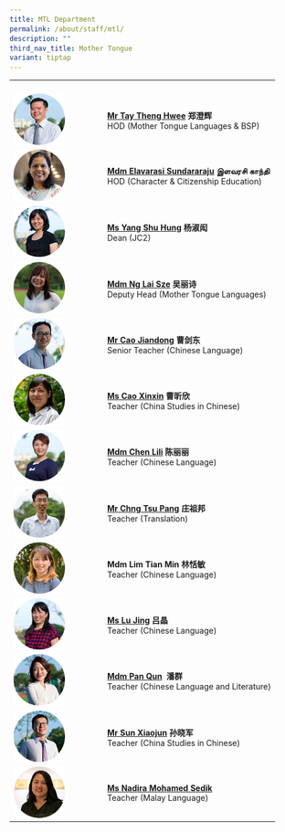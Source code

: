 ```yaml
---
title: MTL Department
permalink: /about/staff/mtl/
description: ""
third_nav_title: Mother Tongue
variant: tiptap
---
```

<p></p>
<table>
<tbody>
<tr>
<th rowspan="1" colspan="1">
<p></p>
</th>
<th rowspan="1" colspan="1">
<p></p>
</th>
</tr>
<tr>
<td rowspan="1" colspan="1">
<div class="isomer-image-wrapper">
<img style="width: 60%;" height="auto" width="100%" src="/images/Staff/HOD-Tay-Theng-Hwee_s2.jpg">
</div>
</td>
<td rowspan="1" colspan="1">
<p><strong><a href="/about/staff/mtl/mr-tay-theng-hwee/" rel="noopener noreferrer nofollow" target="_blank">Mr Tay Theng Hwee</a> 郑澄辉</strong> 
<br>HOD (Mother Tongue Languages &amp; BSP)</p>
</td>
</tr>
<tr>
<td rowspan="1" colspan="1">
<div class="isomer-image-wrapper">
<img style="width: 60%;" height="auto" width="100%" src="/images/Staff/mtl-elavarasi_s.jpg">
</div>
</td>
<td rowspan="1" colspan="1">
<p><strong><a href="/about/staff/mtl/mdm-elavarasi/" rel="noopener noreferrer nofollow" target="_blank">Mdm Elavarasi Sundararaju</a></strong>  <strong>இளவரசி காந்தி</strong> 
<br>HOD (Character &amp; Citizenship Education)</p>
</td>
</tr>
<tr>
<td rowspan="1" colspan="1">
<div class="isomer-image-wrapper">
<img style="width: 60%;" height="auto" width="100%" src="/images/Staff/MTL-Yang-Shu-Hung_s.jpg">
</div>
</td>
<td rowspan="1" colspan="1">
<p><strong><a href="/about/staff/mtl/ms-yang-shu-hung/" rel="noopener noreferrer nofollow" target="_blank">Ms Yang Shu Hung</a></strong>  <strong>杨淑闳&nbsp; </strong>
<br>Dean (JC2)</p>
</td>
</tr>
<tr>
<td rowspan="1" colspan="1">
<div class="isomer-image-wrapper">
<img style="width: 60%;" height="auto" width="100%" src="/images/Staff/MTL-Ng-Lai-Sze_s.jpg">
</div>
</td>
<td rowspan="1" colspan="1">
<p><strong><a href="/about/staff/mtl/mdm-ng-lai-sze/" rel="noopener noreferrer nofollow" target="_blank">Mdm Ng Lai Sze</a> 吴丽诗</strong> 
<br>Deputy Head (Mother Tongue Languages)</p>
</td>
</tr>
<tr>
<td rowspan="1" colspan="1">
<div class="isomer-image-wrapper">
<img style="width: 60%;" height="auto" width="100%" src="/images/Staff/MTL-Cao-Jiandong_s2.jpg">
</div>
</td>
<td rowspan="1" colspan="1">
<p><strong><a href="/about/staff/mtl/mr-cao-jiandong/" rel="noopener noreferrer nofollow" target="_blank">Mr Cao Jiandong</a> 曹剑东&nbsp; </strong>
<br>Senior Teacher (Chinese Language)</p>
</td>
</tr>
<tr>
<td rowspan="1" colspan="1">
<div class="isomer-image-wrapper">
<img style="width: 60%;" height="auto" width="100%" src="/images/Staff/MTL-Cao-Xinxin_s.jpg">
</div>
</td>
<td rowspan="1" colspan="1">
<p><strong><a href="/about/staff/mtl/ms-cao-xinxin/" rel="noopener noreferrer nofollow" target="_blank">Ms Cao Xinxin</a> 曹昕欣</strong> 
<br>Teacher (China Studies in Chinese)</p>
</td>
</tr>
<tr>
<td rowspan="1" colspan="1">
<div class="isomer-image-wrapper">
<img style="width: 60%;" height="auto" width="100%" src="/images/Staff/MTL-Chen-Lili_s.jpg">
</div>
</td>
<td rowspan="1" colspan="1">
<p><strong><a href="/about/staff/mtl/mdm-chen-lili/" rel="noopener noreferrer nofollow" target="_blank">Mdm Chen Lili</a></strong>  <strong>陈丽丽</strong> 
<br>Teacher (Chinese&nbsp;Language)</p>
</td>
</tr>
<tr>
<td rowspan="1" colspan="1">
<div class="isomer-image-wrapper">
<img style="width: 60%;" height="auto" width="100%" src="/images/Staff/MTL-Chng-Tsu-Pang_s.jpg">
</div>
</td>
<td rowspan="1" colspan="1">
<p><strong><a href="/about/staff/mtl/mr-chng-tsu-pang/" rel="noopener noreferrer nofollow" target="_blank">Mr Chng Tsu Pang</a></strong>  <strong>庄祖邦</strong> 
<br>Teacher (Translation)</p>
</td>
</tr>
<tr>
<td rowspan="1" colspan="1">
<div class="isomer-image-wrapper">
<img style="width: 60%;" height="auto" width="100%" src="/images/Staff/MTL-Lim-Tian-Min_s.jpg">
</div>
</td>
<td rowspan="1" colspan="1">
<p><strong>Mdm Lim Tian Min</strong>  <strong>林恬敏</strong> 
<br>Teacher (Chinese Language)</p>
</td>
</tr>
<tr>
<td rowspan="1" colspan="1">
<div class="isomer-image-wrapper">
<img style="width: 60%;" height="auto" width="100%" src="/images/Staff/MTL-Lu-Jing_s.jpg">
</div>
</td>
<td rowspan="1" colspan="1">
<p><strong><a href="/about/staff/mtl/ms-lu-jing/" rel="noopener noreferrer nofollow" target="_blank">Ms Lu Jing</a></strong>  <strong>吕晶</strong> 
<br>Teacher (Chinese Language)</p>
</td>
</tr>
<tr>
<td rowspan="1" colspan="1">
<div class="isomer-image-wrapper">
<img style="width: 60%;" height="auto" width="100%" src="/images/Staff/MTL-Pan-Qun_s.jpg">
</div>
</td>
<td rowspan="1" colspan="1">
<p><strong><a href="/about/staff/mtl/mdm-pan-qun/" rel="noopener noreferrer nofollow" target="_blank">Mdm Pan Qun</a></strong>&nbsp; <strong>潘群</strong> 
<br>Teacher (Chinese Language and Literature)</p>
</td>
</tr>
<tr>
<td rowspan="1" colspan="1">
<div class="isomer-image-wrapper">
<img style="width: 60%;" height="auto" width="100%" src="/images/Staff/MTL-Sun-Xiaojun_s.jpg">
</div>
</td>
<td rowspan="1" colspan="1">
<p><strong><a href="/about/staff/mtl/mr-sun-xiaojun/" rel="noopener noreferrer nofollow" target="_blank">Mr Sun Xiaojun</a> 孙晓军</strong> 
<br>Teacher (China Studies in Chinese)</p>
</td>
</tr>
<tr>
<td rowspan="1" colspan="1">
<div class="isomer-image-wrapper">
<img style="width: 60%;" height="auto" width="100%" src="/images/Staff/MTL-Nadira_s-1.jpg">
</div>
</td>
<td rowspan="1" colspan="1">
<p><strong><a href="/about/staff/mtl/ms-nadira-mohamed-sedik/" rel="noopener noreferrer nofollow" target="_blank">Ms Nadira Mohamed Sedik</a></strong> 
<br>Teacher (Malay Language)</p>
</td>
</tr>
</tbody>
</table>
<p></p>
<p></p>
<p></p>